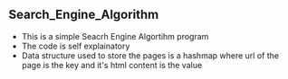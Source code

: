 ## Search_Engine_Algorithm
 * This is a simple Seacrh Engine Algortihm program 
 * The code is self explainatory
 * Data structure used to store the pages is a hashmap where url of the page is the key and it's html content is the value
